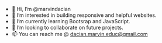 - 👋 Hi, I’m @marvindacian
- 👀 I’m interested in building responsive and helpful websites.
- 🌱 I’m currently learning Bootsrap and JavaScript.
- 💞️ I’m looking to collaborate on future projects.
- 📫 You can reach me @ dacian.marvin.educ@gmail.com

<!---
marvindacian/marvindacian is a ✨ special ✨ repository because its `README.md` (this file) appears on your GitHub profile.
You can click the Preview link to take a look at your changes.
--->
